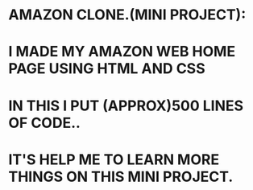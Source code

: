 # AMAZON CLONE.(MINI PROJECT): 
# I MADE MY AMAZON WEB HOME PAGE USING HTML AND CSS
# IN THIS I PUT (APPROX)500 LINES OF CODE..
# IT'S HELP ME TO LEARN MORE THINGS ON THIS MINI PROJECT.
